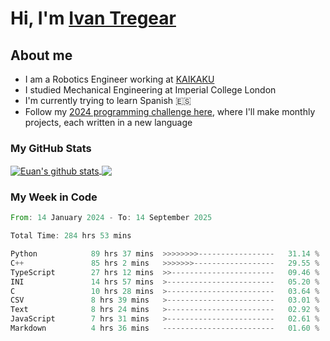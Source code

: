 # Hi, I'm [Ivan Tregear](https://www.linkedin.com/in/ivantregear/)

## About me

* I am a Robotics Engineer working at [KAIKAKU](https://github.com/KAIKAKU-AI)
* I studied Mechanical Engineering at Imperial College London
* I'm currently trying to learn Spanish :es:
* Follow my [2024 programming challenge here](https://github.com/ITregear?tab=repositories), where I'll make monthly projects, each written in a new language


### My GitHub Stats

<a href="#my-github-stats">
  <img align="center" src="https://github-readme-stats.vercel.app/api?username=itregear&count_private=true&show_icons=true&include_all_commits=true&theme=material-palenight" alt="Euan's github stats" />
</a>

<a href="#my-github-stats">
  <img align="center" src="https://github-readme-stats.vercel.app/api/top-langs/?username=itregear&layout=compact&theme=material-palenight" />
</a>

### My Week in Code
<!--START_SECTION:waka-->

```rust
From: 14 January 2024 - To: 14 September 2025

Total Time: 284 hrs 53 mins

Python            89 hrs 37 mins  >>>>>>>>-----------------   31.14 %
C++               85 hrs 2 mins   >>>>>>>------------------   29.55 %
TypeScript        27 hrs 12 mins  >>-----------------------   09.46 %
INI               14 hrs 57 mins  >------------------------   05.20 %
C                 10 hrs 28 mins  >------------------------   03.64 %
CSV               8 hrs 39 mins   >------------------------   03.01 %
Text              8 hrs 24 mins   >------------------------   02.92 %
JavaScript        7 hrs 31 mins   >------------------------   02.61 %
Markdown          4 hrs 36 mins   -------------------------   01.60 %
```

<!--END_SECTION:waka-->
